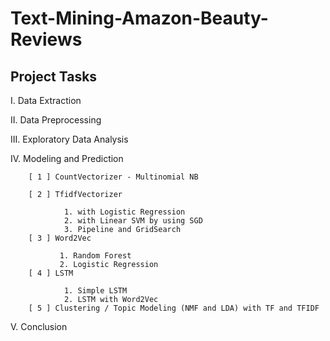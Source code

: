 # Text-Mining-Amazon-Beauty-Reviews


## Project Tasks
I.   Data Extraction

II.  Data Preprocessing

III. Exploratory Data Analysis

IV.  Modeling and Prediction

        [ 1 ] CountVectorizer - Multinomial NB

        [ 2 ] TfidfVectorizer

                1. with Logistic Regression
                2. with Linear SVM by using SGD
                3. Pipeline and GridSearch
        [ 3 ] Word2Vec

               1. Random Forest
               2. Logistic Regression
        [ 4 ] LSTM

                1. Simple LSTM
                2. LSTM with Word2Vec
        [ 5 ] Clustering / Topic Modeling (NMF and LDA) with TF and TFIDF

V.   Conclusion

